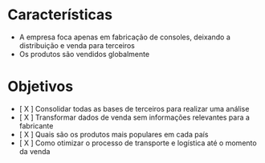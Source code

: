 # Características

- A empresa foca apenas em fabricação de consoles, deixando a distribuição e venda para terceiros
- Os produtos são vendidos globalmente

# Objetivos

- [ X ] Consolidar todas as bases de terceiros para realizar uma análise
- [ X ] Transformar dados de venda sem informações relevantes para a fabricante
- [ X ] Quais são os produtos mais populares em cada país
- [ X ] Como otimizar o processo de transporte e logística até o momento da venda
